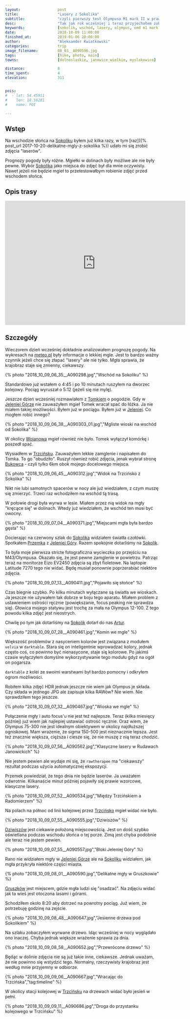 ```yaml
---
layout:                 post
title:                  "Lasery z Sokolika"
subtitle:               "czyli pierwszy test Olympusa M1 mark II w prawdziwym boju"
desc:                   "Tak jak rok wcześniej i teraz przyjechałem zobaczyć jesień do Jeleniej Góry. Sokolik to najbardziej znany punkt widokowy, który jest najciekawszy w połączeniu z delikatnymi mgłami. Tym razem prognoza była nieoczywista jednak chciałem spróbować. Dodatkowo chciałem przetestować Olympus M1 mark II, na którego zmieniłem z Pentaksa K-S2, i jeszcze się uczyłem obsługi."
keywords:               [sokolik, wschód, lasery, olympus, omd m1 mark ii]
date:                   2018-10-09 11:00:00
finished_at:            2019-01-06 20:00:00
author:                 "Aleksander Kwiatkowski"
categories:             trip
image_filename:         08_03__A090596.jpg
tags:                   [hike, photo, main]
towns:                  [dolnoslaskie, janowice_wielkie, myslakowice]

distance:               8
time_spent:             4
elevation:              311


pois:
#  - lat: 54.45911
#    lon: 18.56281
#    name: POI

---
```


[meteo]: http://www.meteo.pl/

[wiki-sokolik]: https://pl.wikipedia.org/wiki/Sokolik
[wiki-jelenia-gora]: https://pl.wikipedia.org/wiki/Jelenia_G%C3%B3ra
[wiki-wojanow]: https://pl.wikipedia.org/wiki/Wojan%C3%B3w
[wiki-trzcinsko]: https://pl.wikipedia.org/wiki/Trzci%C5%84sko
[wiki-bukowiec]: https://pl.wikipedia.org/wiki/Bukowiec_(powiat_jeleniog%C3%B3rski)
[wiki-dziwiszow]: https://pl.wikipedia.org/wiki/Dziwisz%C3%B3w
[wiki-gruszkow]: https://pl.wikipedia.org/wiki/Gruszk%C3%B3w_(wojew%C3%B3dztwo_dolno%C5%9Bl%C4%85skie)

[jelenia-jest-spoko]: https://www.facebook.com/JeleniajestSPOKO/
[przemek]: https://500px.com/quadalcanal
[artur]: https://www.facebook.com/Swiat.z.obiektywu.Artura.Bociarskiego/

## Wstęp

Na wschodzie słońca na [Sokoliku][wiki-sokolik] byłem już kilka razy,
w tym [raz]({% post_url 2017-10-20-delikatne-mgly-z-sokolika %})
udało mi się zrobić zdjęcia "laserów".

Prognozy pogody były różne. Mgiełki w dolinach były możliwe ale nie były pewne.
Wybór [Sokolika][wiki-sokolik] jako miejsca do zdjęć był dla mnie oczywisty.
Nawet jeżeli nie będzie mgieł to przetestowałbym robienie zdjęć przed wschodem słońca.

## Opis trasy

<iframe height='405' width='590' frameborder='0' allowtransparency='true' scrolling='no' src='https://www.strava.com/activities/1899722489/embed/83afab9b1699d1baafb4b9c2c18ae3f4c53abfb5'></iframe>

## Szczegóły

Wieczorem dzień wcześniej dokładnie analizowałem prognozę pogody.
Na wykresach na [meteo.pl][meteo]
były informacje o lekkiej mgle. Jest to bardzo ważny czynnik jeżeli chce
się złapać "lasery" ale nie tylko. Mgła sprawia, że krajobraz staje się zmienny,
ciekawszy.

{% photo "2018_10_09_06_35__A090298.jpg","Wschód na Sokoliku" %}

Standardowo już wstałem o 4:45 i po 10 minutach ruszyłem na dworzec kolejowy.
Pociąg wyruszał o 5:12 (jeżeli się nie mylę).

Jeszcze dzień wcześniej rozmawiałem z [Tomkiem][jelenia-jest-spoko] o pogodzie. Gdy
w [Jeleniej Górze][wiki-jelenia-gora] nie zauważyłem mgieł Tomek wracał
spać do łóżka. Ja nie miałem takiej możliwości. Byłem już w pociągu.
Byłem już w [Jeleniej][wiki-jelenia-gora]. Co mogłem robić innego?

{% photo "2018_10_09_06_38__A090303_01.jpg","Mgliste wioski na wschód od Sokolika" %}

W okolicy [Wojanowa][wiki-wojanow] mgieł również nie było. Tomek wyłączył
komórkę i poszedł spać.

Wysiadłem w [Trzcińsku][wiki-trzcinsko]. Zauważyłem lekkie zamglenie
i napisałem do Tomka. To go "obudziło". Ruszył również robić zdjęcia, jenak
wybrał stronę [Bukowca][wiki-bukowiec] - czyli tylko 6km obok mojego docelowego miejsca.

{% photo "2018_10_09_06_45__A090312.jpg","Widok na Trzcińsko z Sokolika" %}

Nikt nie lubi samotnych spacerów w nocy ale już wiedziałem, z czym muszę
się zmierzyć. Trzeci raz wchodziłem na wschód tą trasą.

W połowie drogi była wyrwa w lesie. Miałem przez nią widok na mgły "kręcące się"
w dolinach. Wtedy już wiedziałem, że wschód ten musi być owocny.

{% photo "2018_10_09_07_04__A090371.jpg","Miejscami mgła była bardzo gęsta" %}

Docierając na czerwony szlak do [Sokolika][wiki-sokolik] widziałem światła czołówki.
Spotkałem [Przemka][przemek] z [Jeleniej Góry][wiki-jelenia-gora].
Razem spokojnie dotarliśmy na [Sokolik][wiki-sokolik].

To była moje pierwsza stricte fotograficzna wycieczka po przejściu na M43/Olympusa.
Okazało się, że jest pewne zamglenie w powietrzu. Patrząc teraz na monitorze
Eizo EV2450 zdjęcia są zbyt fioletowe. Na laptopie Latitude 7270 tego nie widać.
Będę musiał ponownie poprzerabiać niektóre zdjęcia.

{% photo "2018_10_09_07_13__A090411.jpg","Pojawiło się słońce" %}

Czas biegnie szybko. Po kilku minutach wyłączane są światła we wioskach.
Ja jeszcze nie używałem tak dobrze w boju tego aparatu. Miałem problem z ustawieniem
ostrości ręcznie (powiększanie, focus peaking nie sprawdza się). Głowica mojego statywu
jest trochę za mała na Olympus 12-100. Z tego powodu kilka zdjęć jest nieostrych.

Chwilę po tym jak dotarliśmy na [Sokolik][wiki-sokolik] dotarł do nas
[Artur][artur].

{% photo "2018_10_09_07_28__A090461.jpg","Komin we mgle" %}

Większość problemów z nasyceniem kolorów jest związana z modułem `velvia` w
`darktable`. Stara się on inteligentnie wprowadzać kolory, jednak często coś,
co powinno być nienasycone, staje się kolorowe. Po jakimś czasie wyłączyłem
domyślne wykorzystywanie tego modułu gdyż na ogół on pogarsza.

`darktable` z kolei ze swoimi warstwami był bardzo pomocny i odkryłem ogrom
możliwości.

Robiłem kilka zdjęć HDR jednak jeszcze nie wiem jak Olympus je składa. Czy składa w jednego
JPG ale zapisuje kilka RAWów? Nie wiem. Nie sprawdziłem tego jeszcze.

<!-- {% photo "2018_10_09_07_30__A090463.jpg","Pomarańczowe warstwy" %} -->
{% photo "2018_10_09_07_32__A090467.jpg","Wioska we mgle" %}

Połączenie mgły i auto focus'u nie jest też najlepsze. Teraz (kilka miesięcy później)
już wiem jak najlepiej
ustawiać ostrość ręcznie. Oraz wiem, że Olympus 75-300 nie jest idealnym
obiektywem w okolicy najdłuższej ogniskowej. Mam wrażenie, że sigma 150-500 jest
nieznacznie lepsza. Jest też znacznie większa, cięższa i ciesze się, że
nie muszę z nią teraz chodzić.

{% photo "2018_10_09_07_56__A090562.jpg","Klasyczne lasery w Rudawach Janowickich" %}

Nie jestem pewien ale wydaje mi się, że `rawtherapee` ma "ciekawszy"
rezultat podczas użycia automatycznej ekspozycji.

Przemek powiedział, że tego dnia nie będzie laserów. Ja uważałem odwrotnie.
Kilkanaście minut później pojawiły się prawie wzorcowe, klasyczne lasery.

{% photo "2018_10_09_07_52__A090534.jpg","Między Trzcińskiem a Radomierzem" %}

Na polach na północ od linii kolejowej przez [Trzcińsko][wiki-trzcinsko]
mgieł widać nie było.

{% photo "2018_10_09_07_55__A090555.jpg","Dziwiszów" %}

[Dziwiszów][wiki-dziwiszow] jest ciekawie położoną miejscowością. Jest on
dość szybko oświetlana podczas wschodu słońca o tej porze. Zimą jest chyba
podobnie ale teraz nie jestem pewien.

{% photo "2018_10_09_07_55__A090557.jpg","Bloki Jeleniej Góry" %}

Rano nie widziałem mgły w [Jeleniej Górze][wiki-jelenia-gora] ale
na [Sokoliku][wiki-sokolik] widziałem,
jak mgła przykryła niektóre części miasta.

{% photo "2018_10_09_08_01__A090590.jpg","Delikatne mgły w Gruszkowie" %}

[Gruszków][wiki-gruszkow] jest miejscem, gdzie mgła ludzi się "osadzać".
Na zdjęciu widać jak ta wieś jest otoczona lasami i górami.

<!-- {% photo "2018_10_09_08_00__A090584.jpg","Lasery w przełęczy pod Szwajcarką" %} -->

Schodziłem około 8:20 aby dotrzeć na powrotny pociąg. Już wiem, że potrzebuję
godzinę na zejście.

{% photo "2018_10_09_08_48__A090647.jpg","Jesienne drzewa pod Sokolikiem" %}

Na szlaku zobaczyłem wyrwane drzewo. Idąc wcześniej w nocy wyglądało ono inaczej.
Chyba jednak większe wrażenie sprawia za dnia.

{% photo "2018_10_09_08_58__A090652.jpg","Przewrócone drzewo" %}

Będąc w dolinie zdjęcia nie są już takie inne, ciekawsze. Jednak uważam, że
nie powinno się wstydzić tego. Normalny, rzeczywisty krajobraz jest
według mnie przyjemny w odbiorze.

{% photo "2018_10_09_09_06__A090667.jpg","Wracając do Trzcińska","tag:timeline" %}

W okolicy stacji kolejowej w [Trzcińsku][wiki-trzcinsko] na drzewach widać
było jesień w pełni.

{% photo "2018_10_09_09_11__A090686.jpg","Droga do przystanku kolejowego w Trzcińsku" %}

<!-- {% photo "2018_10_09_09_15__A090698.jpg","Jesienne Trzcińsko","tag:timeline" %} -->

